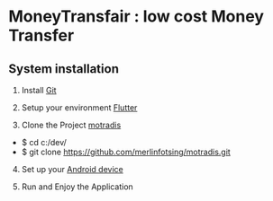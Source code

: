 # MoneyTransfair : low cost Money Transfer

## System installation
1. Install [Git](https://git-scm.com/book/en/v2/Getting-Started-Installing-Git)

2. Setup your environment [Flutter](https://flutter.io/setup/)

3. Clone the Project [motradis](https://github.com/merlinfotsing/motradis.git)
* $ cd c:/dev/
* $ git clone https://github.com/merlinfotsing/motradis.git

4. Set up your [Android device](https://flutter.io/setup-windows/#system-requirements) 

5. Run and Enjoy the Application 